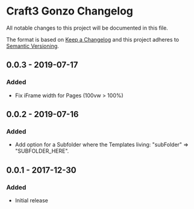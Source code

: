 # Craft3 Gonzo Changelog

All notable changes to this project will be documented in this file.

The format is based on [Keep a Changelog](http://keepachangelog.com/) and this project adheres to [Semantic Versioning](http://semver.org/).


## 0.0.3 - 2019-07-17

### Added

* Fix iFrame width for Pages (100vw > 100%)


## 0.0.2 - 2019-07-16

### Added

* Add option for a Subfolder where the Templates living: "subFolder" => "SUBFOLDER_HERE". 


## 0.0.1 - 2017-12-30

### Added

* Initial release
